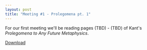 ```yaml
---
layout: post
title: "Meeting #1 - Prolegomena pt. 1"
---
```


For our first meeting we'll be reading pages (TBD) - (TBD) of Kant's *Prolegomena to Any Future Metaphysics*. 


[Download](files/prolegomena.pdf)
